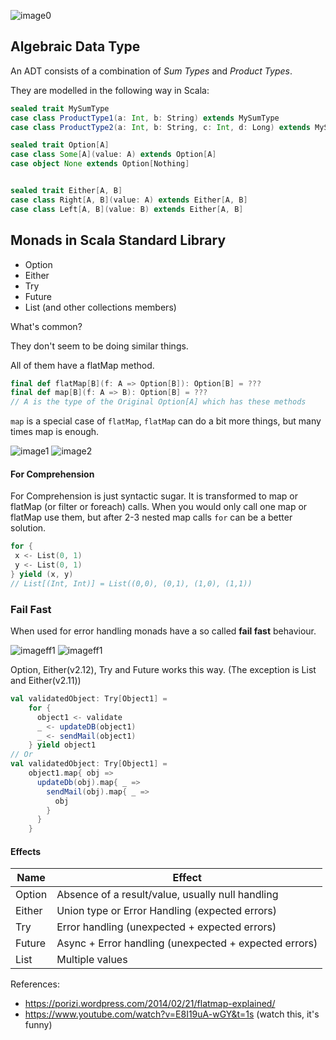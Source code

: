 ![image0](https://image.slidesharecdn.com/monadicjava-forpdf-131109061340-phpapp02/95/monadic-java-4-638.jpg?cb=1455559018)

## Algebraic Data Type

An ADT consists of a combination of _Sum Types_ and _Product Types_.

They are modelled in the following way in Scala:
```scala
sealed trait MySumType
case class ProductType1(a: Int, b: String) extends MySumType
case class ProductType2(a: Int, b: String, c: Int, d: Long) extends MySumType
```

```scala
sealed trait Option[A]
case class Some[A](value: A) extends Option[A]
case object None extends Option[Nothing]


sealed trait Either[A, B] 
case class Right[A, B](value: A) extends Either[A, B]
case class Left[A, B](value: B) extends Either[A, B]
```

## Monads in Scala Standard Library
  * Option
  * Either
  * Try
  * Future
  * List (and other collections members)
 
What's common?

They don't seem to be doing similar things.

All of them have a flatMap method. 

```scala
final def flatMap[B](f: A => Option[B]): Option[B] = ???
final def map[B](f: A => B): Option[B] = ???
// A is the type of the Original Option[A] which has these methods
```

```map``` is a special case of ```flatMap```, 
```flatMap``` can do a bit more things, but many times map is enough.

![image1](https://porizi.files.wordpress.com/2014/02/map.png)
![image2](https://porizi.files.wordpress.com/2014/02/flatmap.png)


#### For Comprehension

For Comprehension is just syntactic sugar. It is transformed to map or flatMap (or filter or foreach) calls.
When you would only call one map or flatMap use them, but after 2-3 nested map calls
```for``` can be a better solution.

```scala
for {
 x <- List(0, 1)
 y <- List(0, 1)
} yield (x, y)
// List[(Int, Int)] = List((0,0), (0,1), (1,0), (1,1))
```

### Fail Fast
When used for error handling monads have a so called __fail fast__ behaviour.

![imageff1](https://image.slidesharecdn.com/railway-oriented-programming-slideshare-140312155941-phpapp01/95/railway-oriented-programming-74-638.jpg?cb=1427456657)
![imageff1](https://image.slidesharecdn.com/railway-oriented-programming-slideshare-140312155941-phpapp01/95/railway-oriented-programming-78-638.jpg?cb=1427456657)

Option, Either(v2.12), Try and Future works this way. (The 
exception is List and Either(v2.11))

```scala
val validatedObject: Try[Object1] = 
    for {
      object1 <- validate
      _ <- updateDB(object1)
      _ <- sendMail(object1)
    } yield object1
// Or
val validatedObject: Try[Object1] = 
    object1.map{ obj =>
      updateDb(obj).map{ _ => 
        sendMail(obj).map{ _ =>
          obj
        }
      }
    }
```


#### Effects
| Name | Effect| 
| ----- | ---- | 
| Option | Absence of a result/value, usually null handling |
| Either | Union type or Error Handling (expected errors) |
| Try | Error handling (unexpected + expected errors) |
| Future | Async + Error handling (unexpected + expected errors)  |
| List | Multiple values |
  

  
  

 References: 
  * https://porizi.wordpress.com/2014/02/21/flatmap-explained/
  * https://www.youtube.com/watch?v=E8I19uA-wGY&t=1s (watch this, it's funny)
